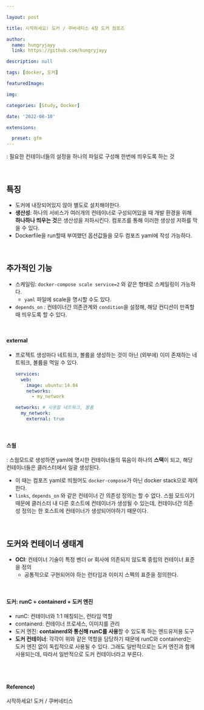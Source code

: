 ```yaml
---

layout: post

title: 시작하세요! 도커 / 쿠버네티스 4장 도커 컴포즈

author: 
  name: hungryjayy
  link: https://github.com/hungryjayy

description: null

tags: [docker, 도커]

featuredImage: 

img: 

categories: [Study, Docker]

date: '2022-08-10'

extensions:

  preset: gfm
---
```


: 필요한 컨테이너들의 설정을 하나의 파일로 구성해 한번에 띄우도록 하는 것

<Br>

## 특징

* 도커에 내장되어있지 않아 별도로 설치해야한다.
* **생산성**: 하나의 서비스가 여러개의 컨테이너로 구성되어있을 때 개발 환경을 위해 **하나하나 띄우는 것**은 생산성을 저하시킨다. 컴포즈를 통해 이러한 생상성 저하를 막을 수 있다.
* Dockerfile을 run할때 부여했던 옵션값들을 모두 컴포즈 yaml에 작성 가능하다.

<br>

## 추가적인 기능

* 스케일링: `docker-compose scale service=2` 와 같은 형태로 스케일링이 가능하다.
  * `yaml` 파일에 scale을 명시할 수도 있다.
* `depends_on` : 컨테이너간 의존관계와 `condition`을 설정해, 해당 컨디션이 만족할 때 띄우도록 할 수 있다.

<br>

#### external

* 프로젝트 생성마다 네트워크, 볼륨을 생성하는 것이 아닌 (외부에) 이미 존재하는 네트워크, 볼륨을 먹일 수 있다.

  ```yaml
  services:
    web: 
      image: ubuntu:14.04
      networks:
        - my_network
  
  networks: # 사용할 네트워크, 볼륨
    my_network:
      external: true
  ```

<br>

#### 스웜

: 스웜모드로 생성하면 yaml에 명시한 컨테이너들의 묶음이 하나의 **스택**이 되고, 해당 컨테이너들은 클러스터에서 일괄 생성된다.

* 이 때는 컴포즈 yaml로 띄웠어도 `docker-compose`가 아닌 docker stack으로 제어한다.
* `links`, `depends_on` 와 같은 컨테이너 간 의존성 정의는 할 수 없다. 스웜 모드이기 때문에 클러스터 내 다른 호스트에 컨테이너가 생성될 수 있는데, 컨테이너간 의존성 정의는 한 호스트에 컨테이너가 생성되어야하기 때문이다.

<br>

## 도커와 컨테이너 생태계

* **OCI**: 컨테이너 기술이 특정 벤더 or 회사에 의존되지 않도록 중립의 컨테이너 표준을 정의
  * 공통적으로 구현되어야 하는 런타임과 이미지 스펙의 표준을 정의한다.

<br>

#### 도커: **runC** + containerd + 도커 엔진

* runC: 컨테이너와 1:1 매칭되는, 런타임 역할
* containerd: 컨테이너 프로세스, 이미지를 관리
* 도커 엔진: **containerd와 통신해 runC를 사용**할 수 있도록 하는 엔드유저용 도구
* **도커 컨테이너**: 각각이 위와 같은 역할을 담당하기 때문에 runC와 containerd는 도커 엔진 없이 독립적으로 사용될 수 있다. 그래도 일반적으로는 도커 엔진과 함께 사용되는데, 따라서 일반적으로 도커 컨테이너라고 부른다.

<br><br>

#### Reference)

시작하세요! 도커 / 쿠버네티스